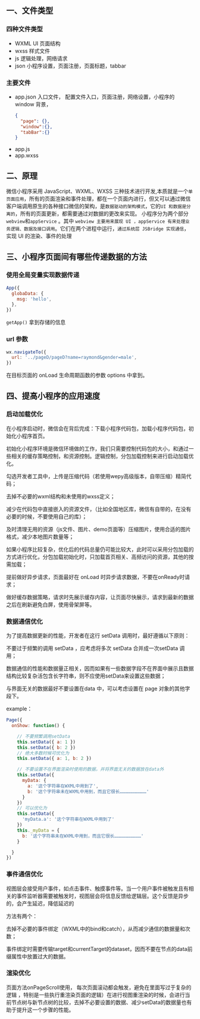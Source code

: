 ## 一、文件类型

### 四种文件类型

- WXML
  UI 页面结构
- wxss
  样式文件
- js
  逻辑处理，网络请求
- json
  小程序设置，页面注册，页面标题，tabbar

### 主要文件

- app.json
  入口文件，
  配置文件入口，页面注册，网络设置，小程序的 window 背景，
  ```json
  {
    "page": {},
    "window":{},
    "tabBar":{}
  }
  ```
- app.js
- app.wxss

## 二、原理

微信小程序采用 JavaScript、WXML、WXSS 三种技术进行开发,本质就是一个`单页面应用`，所有的页面渲染和事件处理，都在一个页面内进行，但又可以通过微信客户端调用原生的各种接口微信的架构，是`数据驱动的架构模式`，它的`UI 和数据是分离的`，所有的页面更新，都需要通过对数据的更改来实现。
小程序分为两个部分`webview`和`appService` 。其中 `webview 主要用来展现 UI ，appService 有来处理业务逻辑、数据及接口调用`。它们在两个进程中运行，`通过系统层 JSBridge 实现通信`，实现 UI 的渲染、事件的处理

## 三、小程序页面间有哪些传递数据的方法

### 使用全局变量实现数据传递

```js
App({
  globaData: {
    msg: 'hello',
  },
})
```

`getApp()` 拿到存储的信息

### url 参数

```js
wx.navigateTo({
  url: '../pageD/pageD?name=raymond&gender=male',
})
```

在目标页面的 onLoad 生命周期函数的参数 options 中拿到。

## 四、提高小程序的应用速度

### 启动加载优化

在小程序启动时，微信会在背后完成：下载小程序代码包，加载小程序代码包，初始化小程序首页。

初始化小程序环境是微信环境做的工作，我们只需要控制代码包的大小，和通过一些相关的缓存策略控制，和资源控制。逻辑控制，分包加载控制来进行启动加载优化。

勾选开发者工具中，上传是压缩代码（若使用wepy高级版本，自带压缩）精简代码；

去掉不必要的wxml结构和未使用的wxss定义；

减少在代码包中直接嵌入的资源文件，（比如全国地区库，微信有自带的，在没有必要的时候，不要使用自己的库）；

及时清理无用的资源（js文件、图片、demo页面等）压缩图片，使用合适的图片格式，减少本地图片数量等；

如果小程序比较复杂，优化后的代码总量仍可能比较大，此时可以采用分包加载的方式进行优化，分包加载初始化时，只加载首页相关、高频访问的资源，其他的按需加载；

提前做好异步请求，页面最好在 onLoad 时异步请求数据，不要在onReady时请求；

做好缓存数据策略，请求时先展示缓存内容，让页面尽快展示，请求到最新的数据之后在刷新避免白屏，使用骨架屏等。

### 数据通信优化

为了提高数据更新的性能，开发者在这行 setData 调用时，最好遵循以下原则：

不要过于频繁的调用 setData ，应考虑将多次 setData 合并成一次setData 调用；

数据通信的性能和数据量正相关，因而如果有一些数据字段不在界面中展示且数据结构比较复杂活包含长字符串，则不应使用setData来设置这些数据；

与界面无关的数据最好不要设置在data 中，可以考虑设置在 page 对象的其他字段下。

example：

```js
Page({
  onShow: function() {

    // 不要频繁调用setData
    this.setData({ a: 1 })
    this.setData({ b: 2 })
    // 绝大多数时候可优化为
    this.setData({ a: 1, b: 2 })

    // 不要设置不在界面渲染时使用的数据，并将界面无关的数据放在data外
    this.setData({
      myData: {
        a: '这个字符串在WXML中用到了',
        b: '这个字符串未在WXML中用到，而且它很长…………………………'
      }
    })
    // 可以优化为
    this.setData({
      'myData.a': '这个字符串在WXML中用到了'
    })
    this._myData = {
      b: '这个字符串未在WXML中用到，而且它很长…………………………'
    }

  }
})
```



### 事件通信优化

视图层会接受用户事件，如点击事件、触摸事件等。当一个用户事件被触发且有相关的事件监听器需要被触发时，视图层会将信息反馈给逻辑层。这个反馈是异步的，会产生延迟，降低延迟的

方法有两个：

去掉不必要的事件绑定（WXML中的bind和catch），从而减少通信的数据量和次数；

事件绑定时需要传输target和currentTarget的dataset，因而不要在节点的data前缀属性中放置过大的数据。

### 渲染优化

页面方法onPageScroll使用， 每次页面滚动都会触发，避免在里面写过于复杂的逻辑 ，特别是一些执行重渲染页面的逻辑）在进行视图重渲染的时候，会进行当前节点树与新节点树的比较，去掉不必要设置的数据、减少setData的数据量也有助于提升这一个步骤的性能。

   